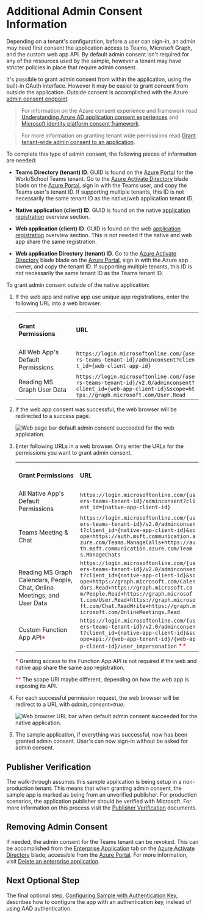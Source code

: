 # Additional Admin Consent Information
Depending on a tenant's configuration, before a user can sign-in, an admin may need first consent the application access to Teams, Microsoft Graph, and the custom web app API. By default admin consent isn't required for any of the resources used by the sample, however a tenant may have stricter policies in place that require admin consent.

It's possible to grant admin consent from within the application, using the built-in OAuth interface. However it may be easier to grant consent from outside the application. Outside consent is accomplished with the Azure [admin consent endpoint](https://docs.microsoft.com/en-us/azure/active-directory/develop/v2-admin-consent).

> For information on the Azure consent experience and framework read [Understanding Azure AD application consent experiences](https://docs.microsoft.com/en-us/azure/active-directory/develop/application-consent-experience) and [Microsoft identity platform consent framework](https://docs.microsoft.com/en-us/azure/active-directory/develop/consent-framework).

> For more information on granting tenant wide permissions read [Grant tenant-wide admin consent to an application](https://docs.microsoft.com/en-us/azure/active-directory/manage-apps/grant-admin-consent).

To complete this type of admin consent, the following pieces of information are needed:
  
* **Teams Directory (tenant) ID**. GUID is found on the [Azure Portal](https://portal.azure.com) for the Work/School Teams tenant. Go to the [Azure Activate Directory](https://portal.azure.com/#view/Microsoft_AAD_IAM/ActiveDirectoryMenuBlade/~/Overview) blade blade on the [Azure Portal](https://portal.azure.com), sign in with the Teams user, and copy the Teams user's tenant ID. If supporting multiple tenants, this ID is not necessarily the same tenant ID as the native/web application tenant ID.
  
* **Native application (client) ID**. GUID is found on the native [application registration](https://portal.azure.com/#view/Microsoft_AAD_IAM/ActiveDirectoryMenuBlade/~/RegisteredApps) overview section.
  
* **Web application (client) ID**. GUID is found on the web [application registration](https://portal.azure.com/#view/Microsoft_AAD_IAM/ActiveDirectoryMenuBlade/~/RegisteredApps) overview section. This is not needed if the native and web app share the same registration.
  
* **Web application Directory (tenant) ID**. Go to the [Azure Activate Directory](https://portal.azure.com/#view/Microsoft_AAD_IAM/ActiveDirectoryMenuBlade/~/Overview) blade blade on the [Azure Portal](https://portal.azure.com), sign in with the Azure app owner, and copy the tenant ID. If supporting multiple tenants, this ID is not necessarily the same tenant ID as the Teams tenant ID.
  
To grant admin consent outside of the native application:

1. If the web app and native app use unique app registrations, enter the following URL into a web browser. 
   
   <table style="max-width: 700px">
    <tr>
      <td><h4>Grant Permissions</h4></td>
      <td><h4>URL</h4></td>
    </tr>
    <tr>
      <td>All Web App's Default Permissions</td>
      <td style="word-break: break-all; word-wrap: break-word"><code>https://login.microsoftonline.com/{users-teams-tenant-id}/adminconsent?client_id={web-client-app-id}</code></td>
    </tr>
    <tr>
      <td>Reading MS Graph User Data</td>
      <td style="word-break: break-all; word-wrap: break-word"><code>https://login.microsoftonline.com/{users-teams-tenant-id}/v2.0/adminconsent?client_id={web-app-client-id}&scope=https://graph.microsoft.com/User.Read</code></td>
    </tr>
   </table>
      
2. If the web app consent was successful, the web browser will be redirected to a success page.

    ![Web page bar default admin consent succeeded for the web application.](./images/image-512-admin-consent-web-app-default.png)

3. Enter following URLs in a web browser. Only enter the URLs for the permissions you want to grant admin consent.
      
   <table style="max-width: 700px">
    <tr>
      <td><h4>Grant Permissions</45></td>
      <td><h4>URL</h4></td>
    </tr>
    <tr>
      <td>All Native App's Default Permissions</td>
      <td style="word-break: break-all; word-wrap: break-word"><code>https://login.microsoftonline.com/{users-teams-tenant-id}/adminconsent?client_id={native-app-client-id}</code></td>
    </tr>
    <tr>
      <td>Teams Meeting & Chat</td>
      <td style="word-break: break-all; word-wrap: break-word"><code>https://login.microsoftonline.com/{users-teams-tenant-id}/v2.0/adminconsent?client_id={native-app-client-id}&scope=https://auth.msft.communication.azure.com/Teams.ManageCalls+https://auth.msft.communication.azure.com/Teams.ManageChats</code></td>
    </tr>
    <tr>
      <td>Reading MS Graph Calendars, People, Chat, Online Meetings, and User Data</td>
      <td style="word-break: break-all; word-wrap: break-word"><code>https://login.microsoftonline.com/{users-teams-tenant-id}/v2.0/adminconsent?client_id={native-app-client-id}&scope=https://graph.microsoft.com/Calendars.Read+https://graph.microsoft.com/People.Read+https://graph.microsoft.com/User.Read+https://graph.microsoft.com/Chat.ReadWrite+https://graph.microsoft.com/OnlineMeetings.Read</code></td>
    </tr>
    <tr>
      <td>Custom Function App API<span style="color:red">*</span></td>
      <td style="word-break: break-all; word-wrap: break-word"><code>https://login.microsoftonline.com/{users-teams-tenant-id}/v2.0/adminconsent?client_id={native-app-client-id}&scope=api://{web-app-tenant-id}/{web-app-client-id}/user_impersonation</code> <span style="color:red">**</span></td>
    </tr>
   </table>

    <span style="color:red">*</span> Granting access to the Function App API is not required if the web and native app share the same app registration.

    <span style="color:red">**</span> The scope URI maybe different, depending on how the web app is exposing its API.
   
4. For each successful permission request, the web browser will be redirect to a URL with *admin_consent=true*.

    ![Web browser URL bar when default admin consent succeeded for the native application.](./images/image-511-admin-consent-native-app-default.png)


5. The sample application, if everything was successful, now has been granted admin consent. User's can now sign-in without be asked for admin consent.

## Publisher Verification
The walk-through assumes this sample application is being setup in a non-production tenant. This means that when granting admin consent, the sample app is marked as being from an unverified publisher. For production scenarios, the application publisher should be verified with Microsoft. For more information on this process visit the [Publisher Verification](https://docs.microsoft.com/en-us/azure/active-directory/develop/publisher-verification-overview) documents.

## Removing Admin Consent
If needed, the admin consent for the Teams tenant can be revoked. This can be accomplished from the [Enterprise Application](https://portal.azure.com/#view/Microsoft_AAD_IAM/StartboardApplicationsMenuBlade/~/AppAppsPreview/menuId~/null) tab on the [Azure Activate Directory](https://portal.azure.com/#view/Microsoft_AAD_IAM/ActiveDirectoryMenuBlade/~/Overview) blade, accessible from the [Azure Portal](https://portal.azure.com). For more information, visit [Delete an enterprise application](https://docs.microsoft.com/en-us/azure/active-directory/manage-apps/delete-application-portal?pivots=portal).

## Next Optional Step
The final optional step, [Configuring Sample with Authentication Key](./unity-sample-app-setup-7.md#configuring-sample-with-authentication-key), describes how to configure the app with an authentication key, instead of using AAD authentication.

